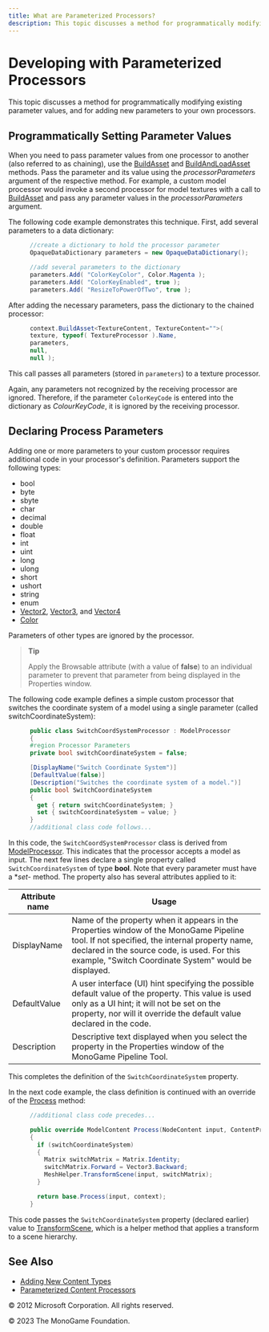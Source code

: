 ```yaml
---
title: What are Parameterized Processors?
description: This topic discusses a method for programmatically modifying existing parameter values, and for adding new parameters to your own processors.
---
```


# Developing with Parameterized Processors

This topic discusses a method for programmatically modifying existing parameter values, and for adding new parameters to your own processors.

## Programmatically Setting Parameter Values

When you need to pass parameter values from one processor to another (also referred to as chaining), use the [BuildAsset](xref:Microsoft.Xna.Framework.Content.Pipeline.ContentProcessorContext) and [BuildAndLoadAsset](xref:Microsoft.Xna.Framework.Content.Pipeline.ContentProcessorContext) methods. Pass the parameter and its value using the _processorParameters_ argument of the respective method. For example, a custom model processor would invoke a second processor for model textures with a call to [BuildAsset](xref:Microsoft.Xna.Framework.Content.Pipeline.ContentProcessorContext) and pass any parameter values in the _processorParameters_ argument.

The following code example demonstrates this technique. First, add several parameters to a data dictionary:

```csharp
      //create a dictionary to hold the processor parameter
      OpaqueDataDictionary parameters = new OpaqueDataDictionary();

      //add several parameters to the dictionary
      parameters.Add( "ColorKeyColor", Color.Magenta );
      parameters.Add( "ColorKeyEnabled", true );
      parameters.Add( "ResizeToPowerOfTwo", true );
```

After adding the necessary parameters, pass the dictionary to the chained processor:

```csharp
      context.BuildAsset<TextureContent, TextureContent="">(
      texture, typeof( TextureProcessor ).Name,
      parameters,
      null,
      null );
```

This call passes all parameters (stored in `parameters`) to a texture processor.

Again, any parameters not recognized by the receiving processor are ignored. Therefore, if the parameter `ColorKeyCode` is entered into the dictionary as _ColourKeyCode_, it is ignored by the receiving processor.

## Declaring Process Parameters

Adding one or more parameters to your custom processor requires additional code in your processor's definition. Parameters support the following types:

- bool
- byte
- sbyte
- char
- decimal
- double
- float
- int
- uint
- long
- ulong
- short
- ushort
- string
- enum
- [Vector2](xref:Microsoft.Xna.Framework.Vector2), [Vector3](xref:Microsoft.Xna.Framework.Vector3), and [Vector4](xref:Microsoft.Xna.Framework.Vector4)
- [Color](xref:Microsoft.Xna.Framework.Color)

Parameters of other types are ignored by the processor.

> **Tip**
>
> Apply the Browsable attribute (with a value of **false**) to an individual parameter to prevent that parameter from being displayed in the Properties window.

The following code example defines a simple custom processor that switches the coordinate system of a model using a single parameter (called switchCoordinateSystem):

```csharp
      public class SwitchCoordSystemProcessor : ModelProcessor
      {
      #region Processor Parameters
      private bool switchCoordinateSystem = false;

      [DisplayName("Switch Coordinate System")]
      [DefaultValue(false)]
      [Description("Switches the coordinate system of a model.")]
      public bool SwitchCoordinateSystem
      {
        get { return switchCoordinateSystem; }
        set { switchCoordinateSystem = value; }
      }
      //additional class code follows...
```

In this code, the `SwitchCoordSystemProcessor` class is derived from [ModelProcessor](xref:Microsoft.Xna.Framework.Content.Pipeline.Processors.ModelProcessor). This indicates that the processor accepts a model as input. The next few lines declare a single property called `SwitchCoordinateSystem` of type **bool**. Note that every parameter must have a **set*- method. The property also has several attributes applied to it:

|Attribute name|Usage|
|-|-|
|DisplayName|Name of the property when it appears in the Properties window of the MonoGame Pipeline tool. If not specified, the internal property name, declared in the source code, is used. For this example, "Switch Coordinate System" would be displayed.|
|DefaultValue|A user interface (UI) hint specifying the possible default value of the property. This value is used only as a UI hint; it will not be set on the property, nor will it override the default value declared in the code.|
|Description|Descriptive text displayed when you select the property in the Properties window of the MonoGame Pipeline Tool.|

This completes the definition of the `SwitchCoordinateSystem` property.

In the next code example, the class definition is continued with an override of the [Process](xref:Microsoft.Xna.Framework.Content.Pipeline.Processors.ModelProcessor) method:

```csharp
      //additional class code precedes...

      public override ModelContent Process(NodeContent input, ContentProcessorContext context)
      {
        if (switchCoordinateSystem)
        {
          Matrix switchMatrix = Matrix.Identity;
          switchMatrix.Forward = Vector3.Backward;
          MeshHelper.TransformScene(input, switchMatrix);
        }

        return base.Process(input, context);
      }
```

This code passes the `SwitchCoordinateSystem` property (declared earlier) value to [TransformScene](xref:Microsoft.Xna.Framework.Content.Pipeline.Graphics.MeshHelper), which is a helper method that applies a transform to a scene hierarchy.

## See Also

- [Adding New Content Types](CP_Content_Advanced.md)  
- [Parameterized Content Processors](CP_StdParamProcs.md)  

© 2012 Microsoft Corporation. All rights reserved.

© 2023 The MonoGame Foundation.
